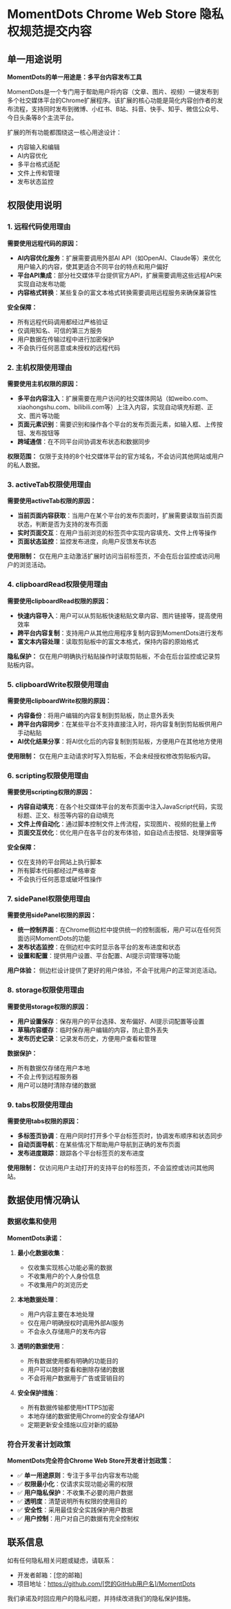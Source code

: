 # MomentDots Chrome Web Store 隐私权规范提交内容

## 单一用途说明

**MomentDots的单一用途是：多平台内容发布工具**

MomentDots是一个专门用于帮助用户将内容（文章、图片、视频）一键发布到多个社交媒体平台的Chrome扩展程序。该扩展的核心功能是简化内容创作者的发布流程，支持同时发布到微博、小红书、B站、抖音、快手、知乎、微信公众号、今日头条等8个主流平台。

扩展的所有功能都围绕这一核心用途设计：
- 内容输入和编辑
- AI内容优化
- 多平台格式适配
- 文件上传和管理
- 发布状态监控

## 权限使用说明

### 1. 远程代码使用理由

**需要使用远程代码的原因：**
- **AI内容优化服务**：扩展需要调用外部AI API（如OpenAI、Claude等）来优化用户输入的内容，使其更适合不同平台的特点和用户偏好
- **平台API集成**：部分社交媒体平台提供官方API，扩展需要调用这些远程API来实现自动发布功能
- **内容格式转换**：某些复杂的富文本格式转换需要调用远程服务来确保兼容性

**安全保障：**
- 所有远程代码调用都经过严格验证
- 仅调用知名、可信的第三方服务
- 用户数据在传输过程中进行加密保护
- 不会执行任何恶意或未授权的远程代码

### 2. 主机权限使用理由

**需要使用主机权限的原因：**
- **多平台内容注入**：扩展需要在用户访问的社交媒体网站（如weibo.com、xiaohongshu.com、bilibili.com等）上注入内容，实现自动填充标题、正文、图片等功能
- **页面元素识别**：需要识别和操作各个平台的发布页面元素，如输入框、上传按钮、发布按钮等
- **跨域通信**：在不同平台间协调发布状态和数据同步

**权限范围：**
仅限于支持的8个社交媒体平台的官方域名，不会访问其他网站或用户的私人数据。

### 3. activeTab权限使用理由

**需要使用activeTab权限的原因：**
- **当前页面内容获取**：当用户在某个平台的发布页面时，扩展需要读取当前页面状态，判断是否为支持的发布页面
- **实时页面交互**：在用户当前浏览的标签页中实现内容填充、文件上传等操作
- **页面状态监控**：监控发布进度，向用户反馈发布状态

**使用限制：**
仅在用户主动激活扩展时访问当前标签页，不会在后台监控或访问用户的浏览活动。

### 4. clipboardRead权限使用理由

**需要使用clipboardRead权限的原因：**
- **快速内容导入**：用户可以从剪贴板快速粘贴文章内容、图片链接等，提高使用效率
- **跨平台内容复制**：支持用户从其他应用程序复制内容到MomentDots进行发布
- **富文本内容处理**：读取剪贴板中的富文本格式，保持内容的原始格式

**隐私保护：**
仅在用户明确执行粘贴操作时读取剪贴板，不会在后台监控或记录剪贴板内容。

### 5. clipboardWrite权限使用理由

**需要使用clipboardWrite权限的原因：**
- **内容备份**：将用户编辑的内容复制到剪贴板，防止意外丢失
- **跨平台内容同步**：在某些平台不支持直接注入时，将内容复制到剪贴板供用户手动粘贴
- **AI优化结果分享**：将AI优化后的内容复制到剪贴板，方便用户在其他地方使用

**使用限制：**
仅在用户主动请求时写入剪贴板，不会未经授权修改剪贴板内容。

### 6. scripting权限使用理由

**需要使用scripting权限的原因：**
- **内容自动填充**：在各个社交媒体平台的发布页面中注入JavaScript代码，实现标题、正文、标签等内容的自动填充
- **文件上传自动化**：通过脚本控制文件上传流程，实现图片、视频的批量上传
- **页面交互优化**：优化用户在各平台的发布体验，如自动点击按钮、处理弹窗等

**安全保障：**
- 仅在支持的平台网站上执行脚本
- 所有脚本代码都经过严格审查
- 不会执行任何恶意或破坏性操作

### 7. sidePanel权限使用理由

**需要使用sidePanel权限的原因：**
- **统一控制界面**：在Chrome侧边栏中提供统一的控制面板，用户可以在任何页面访问MomentDots的功能
- **发布状态监控**：在侧边栏中实时显示各平台的发布进度和状态
- **设置和配置**：提供用户设置、平台配置、AI提示词管理等功能

**用户体验：**
侧边栏设计提供了更好的用户体验，不会干扰用户的正常浏览活动。

### 8. storage权限使用理由

**需要使用storage权限的原因：**
- **用户设置保存**：保存用户的平台选择、发布偏好、AI提示词配置等设置
- **草稿内容缓存**：临时保存用户编辑的内容，防止意外丢失
- **发布历史记录**：记录发布历史，方便用户查看和管理

**数据保护：**
- 所有数据仅存储在用户本地
- 不会上传到远程服务器
- 用户可以随时清除存储的数据

### 9. tabs权限使用理由

**需要使用tabs权限的原因：**
- **多标签页协调**：在用户同时打开多个平台标签页时，协调发布顺序和状态同步
- **自动页面导航**：在某些情况下帮助用户导航到正确的发布页面
- **发布进度跟踪**：跟踪各个平台标签页的发布进度

**使用限制：**
仅访问用户主动打开的支持平台的标签页，不会监控或访问其他网站。

## 数据使用情况确认

### 数据收集和使用

**MomentDots承诺：**

1. **最小化数据收集**：
   - 仅收集实现核心功能必需的数据
   - 不收集用户的个人身份信息
   - 不收集用户的浏览历史

2. **本地数据处理**：
   - 用户内容主要在本地处理
   - 仅在用户明确授权时调用外部AI服务
   - 不会永久存储用户的发布内容

3. **透明的数据使用**：
   - 所有数据使用都有明确的功能目的
   - 用户可以随时查看和删除存储的数据
   - 不会将用户数据用于广告或营销目的

4. **安全保护措施**：
   - 所有数据传输都使用HTTPS加密
   - 本地存储的数据使用Chrome的安全存储API
   - 定期更新安全措施以应对新的威胁

### 符合开发者计划政策

**MomentDots完全符合Chrome Web Store开发者计划政策：**

- ✅ **单一用途原则**：专注于多平台内容发布功能
- ✅ **权限最小化**：仅请求实现功能必需的权限
- ✅ **用户隐私保护**：不收集不必要的用户数据
- ✅ **透明度**：清楚说明所有权限的使用目的
- ✅ **安全性**：采用最佳安全实践保护用户数据
- ✅ **用户控制**：用户对自己的数据有完全控制权

## 联系信息

如有任何隐私相关问题或疑虑，请联系：
- 开发者邮箱：[您的邮箱]
- 项目地址：https://github.com/[您的GitHub用户名]/MomentDots

我们承诺及时回应用户的隐私问题，并持续改进我们的隐私保护措施。
